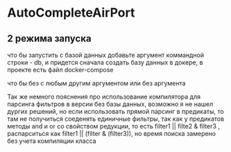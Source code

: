 # AutoCompleteAirPort
## 2 режима запуска
что бы запустить с базой данных добавьте аргумент коммандной строки - db, и придется сначала создать базу данных в докере, в проекте есть файл docker-compose

что бы без с любым другим аргументом или без аргумента

Так же немного пояснения про использование компилятора для парсинга фильтров в версии без базы данных, возможно я не нашел дургих решений, но если использовать прямой парсинг в предикаты, то там не получиться соеденять единичные фильтры, так как у предикатов методы and и or со свойством редукции, то есть filter1 || filte2 & filter3 , распарситься как filter1 || (filter & (filter3)), но время поиска замерено без учета компиляции класса
